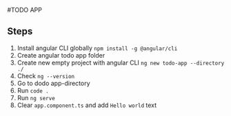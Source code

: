 #TODO APP
## Steps

1. Install angular CLI globally `npm install -g @angular/cli`
2. Create angular todo app folder
3. Create new empty project with angular CLI `ng new todo-app --directory ./`
4. Check `ng --version`
5. Go to dodo app-directory
6. Run `code .`
7. Run `ng serve`
8. Clear `app.component.ts` and add `Hello world` text
